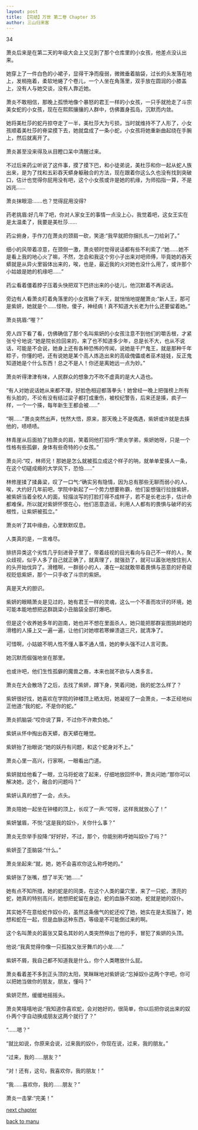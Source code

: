 ```yaml
---
layout: post
title: 【完结】万世 第二卷 Chapter 35
author: 三山归来客
---
```




34<br><br>  萧炎后来是在第二天的年级大会上又见到了那个仓库里的小女孩，他差点没认出来。<br><br>  她穿上了一件白色的小裙子，显得干净而瘦弱，微微垂着脑袋，过长的头发落在地上，发梢拖着，柔软地蜷了个卷儿，一个人坐在角落里，双手放在圆润的小膝盖上，没有人与她交谈，没有人靠近她。<br><br>  萧炎不敢相信，那晚上孤愤地像个暴怒的君王一样的小女孩，一只手就抢走了斗宗美女蛇的小女孩，现在在熙熙攘攘的人群中，仿佛置身孤岛，沉默而内敛。<br><br>  她将美杜莎的蛇丹掠夺走了一半，美杜莎大为亏损，当时就维持不了人形了，小女孩顺着美杜莎的脊梁摸下去，她就盘成了一条小蛇，小女孩将她重新曲起绕在手腕上，然后就离开了。<br><br>  萧炎甚至没来得及从目瞪口呆中清醒过来。<br><br>  不过后来药尘听说了这件事，摸了摸下巴，和小徒弟说，美杜莎和你一起从蛇人族出来，是为了找和五彩吞天蟒身躯融合的方法，现在跟着你这么久也没有找到突破口，估计也觉得你屁用没有吧，这个小女孩或许是她的机缘，为师掐指一算，不是凶兆……<br><br>  萧炎抹眼泪:……也？觉得屁用没得?<br><br>  药老挑眉:好几年了吧，你对人家女王的事情一点没上心，我觉着吧，这女王实在是太温柔了，我要是美杜莎……<br><br>  药尘俯身，手作刀在萧炎的颈肩一砍，笑道:“我早就把你捆扎扎一刀给剁了。”<br><br>  细小的风带着凉意，在颈侧一激，萧炎顿时觉得说话都有些不利索了:“她……她不是看上我的地心火了嘛，不然，怎会和我这个穷小子出来对吧师傅，毕竟她的吞天蟒就是从异火里锻体出来的，唉，也是，最近我的火对她也没什么用了，或许那个小姑娘是她的机缘吧……”<br><br>  药尘看着僵着脖子压着头快把双下巴挤出来的小徒儿，他沉默着不再说话。<br><br>  旁边有人看萧炎盯着角落里的小女孩瞅了半天，就悄悄地提醒萧炎:“新人王，那可是紫妍，她就是个……怪物，傻子，神经病！真不知道大长老为什么还要留着她。”<br><br>  萧炎挑眉:“喔？”<br><br>  旁人四下看了看，仿佛确信了那个名叫紫妍的小女孩注意不到他们的嚼舌根，才紧张兮兮地说:“她是院长捡回来的，来了也不知道多少年，总是长不大，也从不说话，可能是不会说，她身上还有各种恐怖的传闻，说她是千尸鬼王，就是那种千年粽子，你懂的吧，还有说她是某个高人炼造出来的高级傀儡或者巫术娃娃，反正鬼知道她是个什么东西！总之不是人！你还是离她远一点为妙。”<br><br>  萧炎听得津津有味，人民群众的想象力不吹不虚真的是大人造也。<br><br>  “有人对她说话她从来都不理，好脸色相迎都落拳头！她曾经一晚上把强榜上所有有头脸的，不论有没有结过梁子都打成重伤，被校纪警告，后来还是揍，疯子一样，一个一个揍，每年新生王都会被……”<br><br>  “啊……”萧炎突然出声，恍然大悟，原来，那天晚上不是偶遇，紫妍或许就是去揍他的，啧啧啧。<br><br>  林青崖从后面拍了拍萧炎的肩，笑着同他打招呼:“萧炎学弟，紫妍她呀，只是一个性格有些孤僻，身体有些奇特的小女孩。”<br><br>  萧炎问:“哎，林师兄！那她是怎么就被孤立成这个样子的呐，就单单爱揍人一条，在这个切磋成瘾的大学风下，恐怕……”<br><br>  林修崖揉了揉鼻梁，叹了一口气:“确实另有隐情，因为总有那些无聊而弱小的人，唉，大约好几年前吧，学院中新起了一个势力想要称霸，他们妄想强行拉拢紫妍，被紫妍当着全校人的面，轻描淡写的打脸打得不成样子，若不是长老出手，估计命都难保，所以就对紫妍怀恨在心，他们恶意造谣，利用人人都有的畏惧与破坏的劣根性，让紫妍被孤立。”<br><br>  萧炎听了其中缘由，心里默默叹息。<br><br>  人类真的是，一言难尽。<br><br>  排挤异类这个劣性几乎刻进骨子里了，带着歧视的目光看向与自己不一样的人，聚众歧视，似乎人多了自己就正确了，就真理了，就强劲了，就可以嚣张地按住别人的头开始伐异了。滑稽啊，一群弱小的人，凑在一起就敢带着畏惧与恶意的好奇窥视贬低紫妍，那个一只手收了斗宗的紫妍。<br><br>  真是天大的胆识。<br><br>  紫妍的眼睛萧炎是见过的，她有君王一样的灵魂，这么一个不善而攻讦的环境，她可能本能地想把这群跳梁小丑脑袋全部打爆吧。<br><br>  但是这个收养她多年的迦南，她也并不想在里面杀人，她只能把那群妄图挑衅她的滑稽的人揍上又一遍一遍，让他们对她噤若寒蝉溃退三尺，就清净了。<br><br>  可惜啊，小姑娘不明人性不懂人事不通人情，她的拳头强不过人言可畏。<br><br>  她沉默而倔强地坐在那里。<br><br>  也或许吧，他们生性孤僻的魔兽之裔，本来也就不欲与人类多言。<br><br>  萧炎在大会散场了之后，去找了紫妍，蹲下身，笑着问她，我的蛇怎么样了？<br><br>  紫妍很好找，她喜欢在学院的钟楼顶上晒太阳，她凝视了一会萧炎，一本正经地纠正他道:“我的蛇，不是你的蛇。”<br><br>  萧炎抓脑袋:“哎你说了算，不过你不许欺负她。”<br><br>  紫妍从怀中掏出吞天蟒，吞天蟒在睡觉。<br><br>  紫妍抬了抬眼说:“她的妖丹有问题，和这个蛇身对不上。”<br><br>  萧炎心里一高兴，行家啊，一眼看出门道。<br><br>  紫妍就给他看了一眼，立马将蛇收了起来，仔细地放回怀中，萧炎问她:“那你可以解决她，这个，融合的问题吗？”<br><br>  紫妍认真的想了一会，点头。<br><br>  萧炎陪她一起坐在钟楼的顶上，长叹了一声:“哎呀，这样我就放心了！”<br><br>  紫妍皱眉，不悦:“这是我的奴仆，关你什么事？”<br><br>  萧炎无奈举手投降:“好好好，不过，那个，你能别称呼她叫奴仆了吗？”<br><br>  紫妍歪了歪脑袋:“什么。”<br><br>  萧炎坐起来:“就，她，她不会喜欢你这么称呼她的。”<br><br>  紫妍张了张嘴，想了半天:“她……”<br><br>  她有点不知所措，她的蛇是的同类，在这个人类的巢穴里，来了一只蛇，漂亮的蛇，她真的特别高兴，她想把蛇留在身边，蛇的血脉不如她，蛇就是她的奴仆。<br><br>  其实她不在意给蛇作奴仆的，虽然这条傲气的蛇还咬了她，她实在是太孤独了，她想和蛇在一起，但是血脉这种东西，等级是不可能倒过来的啊。<br><br>  这个名叫萧炎的嚣张又莫名其妙的人类突然伸出了他的手，冒犯了紫妍的头顶。<br><br>  他说:“我真觉得你像一只孤独又张牙舞爪的小龙……”<br><br>  紫妍不屑，我自己都不知道我是什么，你个人类瞎放什么屁。<br><br>  萧炎看着差不多到正头顶的太阳，笑眯眯地对紫妍说:“忘掉奴仆这两个字吧，你可以把她当做你的朋友，朋友，懂吗？”<br><br>  紫妍茫然，缓缓地摇摇头。<br><br>  萧炎笑嘻嘻地说:“我知道你喜欢蛇，会对她好的，很简单，你以后把你说出来的奴仆两个字自动换成朋友这两个就行了？”<br><br>  “……嗯？”<br><br>  “就比如说，你原来会说，过来我的奴仆，你现在说，过来，我的朋友。”<br><br>  “过来，我的……朋友？”<br><br>  “对！还有，这句，我喜欢你，我的朋友！”<br><br>  “我……喜欢你，我的……朋友？”<br><br>  萧炎一击掌:“完美！”

[next chapter](https://allforyanchen.github.io/2020/07/19/post-44-chapter-36.html)

[back to manu](https://allforyanchen.github.io/2020/07/19/post-44.html)
